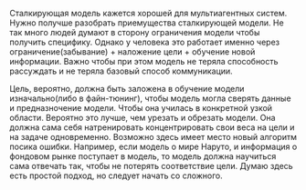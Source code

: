 Сталкирующая модель кажется хорошей для мультиагентных систем. Нужно получше разобрать приемущества сталкирующей модели.
Не так много людей думают в сторону ограничения модели чтобы получить специфику. Однако у человека это работает именно через ограничение(забывание) + наложение цели + обучение новой информации. Важно чтобы при этом модель не теряла способность рассуждать и не теряла базовый способ коммуникации.


Цель, вероятно, должна быть заложена в обучение модели изначально(либо в файн-тюнинг), чтобы модель могла сверять данные и предназночение модели. Чтобы она училась в конкретной узкой области. Вероятно это лучше, чем урезать и обрезать модели. 
Она должна сама себя натренировать концентрировать свои веса на цели и на задаче одновременно. Возможно здесь имеет место новый алгоритм посика ошибки. Например, если модель о мире Наруто, и информация о фондовом рынке поступает в модель, то модель должна научиться сама отвечать так, чтобы не потерять соответствие цели. 
Думаю здесь есть простой подход, но следует начать со сложного.

